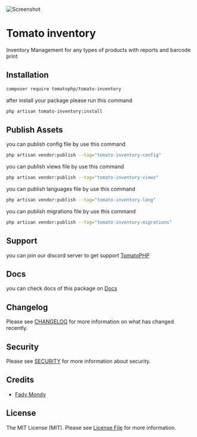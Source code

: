 ![Screenshot](https://github.com/tomatophp/tomato-inventory/blob/master/art/screenshot.png)

# Tomato inventory

Inventory Management for any types of products with reports and barcode print

## Installation

```bash
composer require tomatophp/tomato-inventory
```
after install your package please run this command

```bash
php artisan tomato-inventory:install
```

## Publish Assets

you can publish config file by use this command

```bash
php artisan vendor:publish --tag="tomato-inventory-config"
```

you can publish views file by use this command

```bash
php artisan vendor:publish --tag="tomato-inventory-views"
```

you can publish languages file by use this command

```bash
php artisan vendor:publish --tag="tomato-inventory-lang"
```

you can publish migrations file by use this command

```bash
php artisan vendor:publish --tag="tomato-inventory-migrations"
```

## Support

you can join our discord server to get support [TomatoPHP](https://discord.gg/Xqmt35Uh)

## Docs

you can check docs of this package on [Docs](https://docs.tomatophp.com/plugins/laravel-package-generator)

## Changelog

Please see [CHANGELOG](CHANGELOG.md) for more information on what has changed recently.

## Security

Please see [SECURITY](SECURITY.md) for more information about security.

## Credits

- [Fady Mondy](mailto:info@3x1.io)

## License

The MIT License (MIT). Please see [License File](LICENSE.md) for more information.
